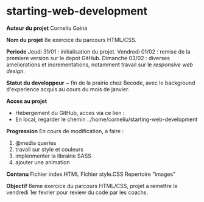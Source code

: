 # starting-web-development

**Auteur du projet**
Corneliu Gaina

**Nom du projet**
8e exercice du parcours HTML/CSS. 

**Periode**
Jeudi 31/01 : initialisation du projet.
Vendredi 01/02 : remise de la premiere version sur le depot GitHub.
Dimanche 03/02 : diverses ameliorations et incrementations, notamment travail sur le *responsive web design*.

**Statut du developpeur**
~ fin de la prairie chez Becode, avec le background d'experience acquis au cours du mois de janvier. 

**Acces au projet** 
- Hebergement du GitHub, acces via ce lien : 
- En local, regarder le chemin ../home/corneliu/starting-web-development

**Progression**
En cours de modification, a faire :
1) @media queries
2) travail sur style et couleurs 
3) implenmenter la librairie SASS
4) ajouter une animation

**Contenu**
Fichier index.HTML
FIchier style.CSS
Repertoire "images"

**Objectif** 
8eme exercice du parcours HTML/CSS, projet a remettre le vendredi 1er fevrier pour review du code par les coachs. 

